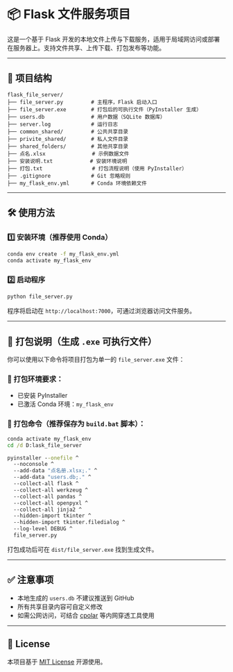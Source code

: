 # 📦 Flask 文件服务项目

这是一个基于 Flask 开发的本地文件上传与下载服务，适用于局域网访问或部署在服务器上。支持文件共享、上传下载、打包发布等功能。

---

## 🧰 项目结构

```
flask_file_server/
├── file_server.py         # 主程序，Flask 启动入口
├── file_server.exe        # 打包后的可执行文件（PyInstaller 生成）
├── users.db               # 用户数据（SQLite 数据库）
├── server.log             # 运行日志
├── common_shared/         # 公共共享目录
├── privite_shared/        # 私人文件目录
├── shared_folders/        # 其他共享目录
├── 点名.xlsx               # 示例数据文件
├── 安装说明.txt            # 安装环境说明
├── 打包.txt                # 打包流程说明（使用 PyInstaller）
├── .gitignore             # Git 忽略规则
├── my_flask_env.yml       # Conda 环境依赖文件
```

---

## 🛠️ 使用方法

### 1️⃣ 安装环境（推荐使用 Conda）

```bash
conda env create -f my_flask_env.yml
conda activate my_flask_env
```

### 2️⃣ 启动程序

```bash
python file_server.py
```

程序将启动在 `http://localhost:7000`，可通过浏览器访问文件服务。

---

## 🔧 打包说明（生成 `.exe` 可执行文件）

你可以使用以下命令将项目打包为单一的 `file_server.exe` 文件：

### 📌 打包环境要求：

- 已安装 PyInstaller
- 已激活 Conda 环境：`my_flask_env`

### 📁 打包命令（推荐保存为 `build.bat` 脚本）：

```bat
conda activate my_flask_env
cd /d D:lask_file_server

pyinstaller --onefile ^
  --noconsole ^
  --add-data "点名册.xlsx;." ^
  --add-data "users.db;." ^
  --collect-all flask ^
  --collect-all werkzeug ^
  --collect-all pandas ^
  --collect-all openpyxl ^
  --collect-all jinja2 ^
  --hidden-import tkinter ^
  --hidden-import tkinter.filedialog ^
  --log-level DEBUG ^
  file_server.py
```

打包成功后可在 `dist/file_server.exe` 找到生成文件。

---

## ✅ 注意事项

- 本地生成的 `users.db` 不建议推送到 GitHub
- 所有共享目录内容可自定义修改
- 如需公网访问，可结合 [cpolar](https://www.cpolar.com/) 等内网穿透工具使用

---

## 📄 License

本项目基于 [MIT License](https://opensource.org/licenses/MIT) 开源使用。
